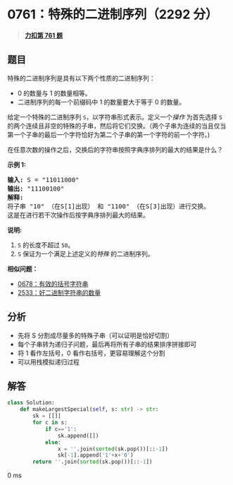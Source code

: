 # 0761：特殊的二进制序列（2292 分）


> <u>**[力扣第 761 题](https://leetcode.cn/problems/special-binary-string/)**</u>

## 题目

<p>特殊的二进制序列是具有以下两个性质的二进制序列：</p>

<ul>
<li>0 的数量与 1 的数量相等。</li>
<li>二进制序列的每一个前缀码中 1 的数量要大于等于 0 的数量。</li>
</ul>

<p>给定一个特殊的二进制序列 <code>S</code>，以字符串形式表示。定义一个<em>操作 </em>为首先选择 <code>S</code> 的两个连续且非空的特殊的子串，然后将它们交换。（两个子串为连续的当且仅当第一个子串的最后一个字符恰好为第二个子串的第一个字符的前一个字符。)</p>

<p>在任意次数的操作之后，交换后的字符串按照字典序排列的最大的结果是什么？</p>

<p><strong>示例 1:</strong></p>

<pre>
<strong>输入:</strong> S = &quot;11011000&quot;
<strong>输出:</strong> &quot;11100100&quot;
<strong>解释:</strong>
将子串 &quot;10&quot; （在S[1]出现） 和 &quot;1100&quot; （在S[3]出现）进行交换。
这是在进行若干次操作后按字典序排列最大的结果。
</pre>

<p><strong>说明:</strong></p>

<ol>
<li><code>S</code> 的长度不超过 <code>50</code>。</li>
<li><code>S</code> 保证为一个满足上述定义的<em>特殊 </em>的二进制序列。</li>
</ol>


**相似问题：**
- [0678：有效的括号字符串](/leetcode/0678)
- [2533：好二进制字符串的数量](/leetcode/2533)


## 分析


- 先将 S 分割成尽量多的特殊子串（可以证明是恰好切割）
- 每个子串转为递归子问题，最后再将所有子串的结果排序拼接即可
- 将 1 看作左括号，0 看作右括号，更容易理解这个分割
- 可以用栈模拟递归过程

## 解答


```python
class Solution:
    def makeLargestSpecial(self, s: str) -> str:
        sk = [[]]
        for c in s:
            if c=='1':
                sk.append([])
            else:
                x = ''.join(sorted(sk.pop())[::-1])
                sk[-1].append('1'+x+'0')
        return ''.join(sorted(sk.pop())[::-1])
```
0 ms
